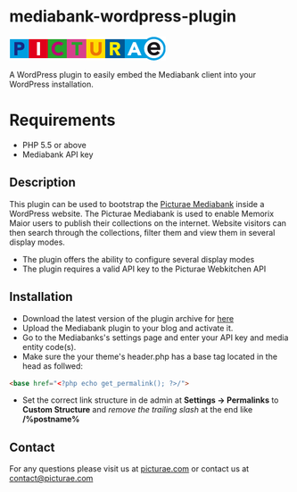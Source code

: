 # mediabank-wordpress-plugin


![Picturae](img/picturae-logo.png)


A WordPress plugin to easily embed the Mediabank client into your WordPress installation.

# Requirements

- PHP 5.5 or above
- Mediabank API key

## Description

This plugin can be used to bootstrap the [Picturae Mediabank](http://demo.webservices.picturae.pro/v2mediabank) inside a WordPress website. The Picturae Mediabank is used to enable Memorix Maior users to publish their collections on the internet. Website visitors can then search through the collections, filter them and view them in several display modes.

* The plugin offers the ability to configure several display modes
* The plugin requires a valid API key to the Picturae Webkitchen API


## Installation

* Download the latest version of the plugin archive for [here](https://github.com/picturae/mediabank-wordpress-plugin/archive/v1.1.zip)
* Upload the Mediabank plugin to your blog and activate it.
* Go to the Mediabanks's settings page and enter your API key and media entity code(s).
* Make sure the your theme's header.php has a base tag located in the head as follwed:

```html
<base href="<?php echo get_permalink(); ?>/">
```

* Set the correct link structure in de admin at **Settings -> Permalinks** to **Custom Structure** and *remove the trailing slash* at the end like **/%postname%**

## Contact

For any questions please visit us at [picturae.com](http://picturae.com) or contact us at [contact@picturae.com](mailto://contact@picturae.com)